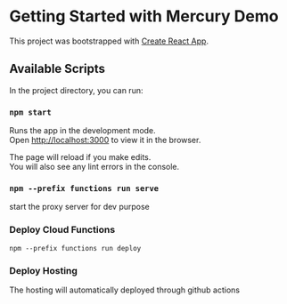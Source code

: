 # Getting Started with Mercury Demo

This project was bootstrapped with [Create React App](https://github.com/facebook/create-react-app).

## Available Scripts

In the project directory, you can run:

### `npm start`

Runs the app in the development mode.\
Open [http://localhost:3000](http://localhost:3000) to view it in the browser.

The page will reload if you make edits.\
You will also see any lint errors in the console.

### `npm --prefix functions run serve`

start the proxy server for dev purpose

### Deploy Cloud Functions

`npm --prefix functions run deploy`

### Deploy Hosting

The hosting will automatically deployed through github actions
